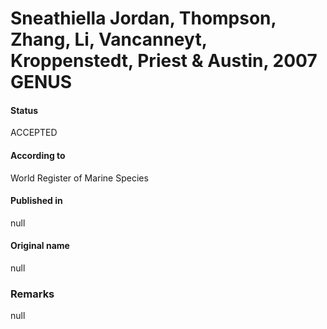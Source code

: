 Sneathiella Jordan, Thompson, Zhang, Li, Vancanneyt, Kroppenstedt, Priest & Austin, 2007 GENUS
=======

#### Status
ACCEPTED

#### According to
World Register of Marine Species

#### Published in
null

#### Original name
null

### Remarks
null